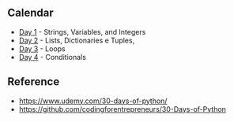 Calendar
---
- [Day 1](day1) - Strings, Variables, and Integers
- [Day 2](day2) - Lists, Dictionaries e Tuples,
- [Day 3](day3) - Loops
- [Day 4](day4) - Conditionals


Reference
---
- https://www.udemy.com/30-days-of-python/
- https://github.com/codingforentrepreneurs/30-Days-of-Python
